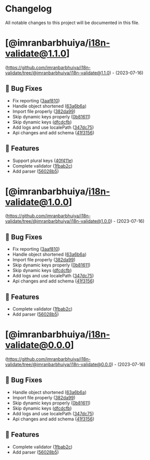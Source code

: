 # Changelog
All notable changes to this project will be documented in this file.

# [@imranbarbhuiya/i18n-validate@1.1.0]
(https://github.com/imranbarbhuiya/i18n-validate/tree/@imranbarbhuiya/i18n-validate@1.1.0) - (2023-07-16)

## 🐛 Bug Fixes

- Fix reporting ([3aaf810](https://github.com/imranbarbhuiya/i18n-validate/commit/3aaf810dd5d9485efeedf1127539e822e84223ec))
- Handle object shortened ([63a6b6a](https://github.com/imranbarbhuiya/i18n-validate/commit/63a6b6a5e59c54346d8ae4b74040bba14508c457))
- Import file properly ([382da99](https://github.com/imranbarbhuiya/i18n-validate/commit/382da994baa8d8ee9219d30dca05f28f74332d80))
- Skip dynamic keys properly ([0b81611](https://github.com/imranbarbhuiya/i18n-validate/commit/0b81611d01b63c5a7422a55b0af03c31487c310f))
- Skip dynamic keys ([dfcdcfb](https://github.com/imranbarbhuiya/i18n-validate/commit/dfcdcfbe500f236d0264ddea2dd6dfdc19e10610))
- Add logs and use localePath ([347dc75](https://github.com/imranbarbhuiya/i18n-validate/commit/347dc75f4e851a621605216c4c584c383594d9a2))
- Api changes and add schema ([41f3156](https://github.com/imranbarbhuiya/i18n-validate/commit/41f31566fbf9c2f696c5b242e915729afeb33e4b))

## 🚀 Features

- Support plural keys ([40f411e](https://github.com/imranbarbhuiya/i18n-validate/commit/40f411ee91b4fc91bdb9ad4c11c03cd16c05c43c))
- Complete validator ([1fbab2c](https://github.com/imranbarbhuiya/i18n-validate/commit/1fbab2cdf8229702706b207f81c988002b93f3d7))
- Add parser ([56028b5](https://github.com/imranbarbhuiya/i18n-validate/commit/56028b5d249eb8f2646b865d0658565f579c9b1a))

# [@imranbarbhuiya/i18n-validate@1.0.0]
(https://github.com/imranbarbhuiya/i18n-validate/tree/@imranbarbhuiya/i18n-validate@1.0.0) - (2023-07-16)

## 🐛 Bug Fixes

- Fix reporting ([3aaf810](https://github.com/imranbarbhuiya/i18n-validate/commit/3aaf810dd5d9485efeedf1127539e822e84223ec))
- Handle object shortened ([63a6b6a](https://github.com/imranbarbhuiya/i18n-validate/commit/63a6b6a5e59c54346d8ae4b74040bba14508c457))
- Import file properly ([382da99](https://github.com/imranbarbhuiya/i18n-validate/commit/382da994baa8d8ee9219d30dca05f28f74332d80))
- Skip dynamic keys properly ([0b81611](https://github.com/imranbarbhuiya/i18n-validate/commit/0b81611d01b63c5a7422a55b0af03c31487c310f))
- Skip dynamic keys ([dfcdcfb](https://github.com/imranbarbhuiya/i18n-validate/commit/dfcdcfbe500f236d0264ddea2dd6dfdc19e10610))
- Add logs and use localePath ([347dc75](https://github.com/imranbarbhuiya/i18n-validate/commit/347dc75f4e851a621605216c4c584c383594d9a2))
- Api changes and add schema ([41f3156](https://github.com/imranbarbhuiya/i18n-validate/commit/41f31566fbf9c2f696c5b242e915729afeb33e4b))

## 🚀 Features

- Complete validator ([1fbab2c](https://github.com/imranbarbhuiya/i18n-validate/commit/1fbab2cdf8229702706b207f81c988002b93f3d7))
- Add parser ([56028b5](https://github.com/imranbarbhuiya/i18n-validate/commit/56028b5d249eb8f2646b865d0658565f579c9b1a))

# [@imranbarbhuiya/i18n-validate@0.0.0]
(https://github.com/imranbarbhuiya/i18n-validate/tree/@imranbarbhuiya/i18n-validate@0.0.0) - (2023-07-16)

## 🐛 Bug Fixes

- Handle object shortened ([63a6b6a](https://github.com/imranbarbhuiya/i18n-validate/commit/63a6b6a5e59c54346d8ae4b74040bba14508c457))
- Import file properly ([382da99](https://github.com/imranbarbhuiya/i18n-validate/commit/382da994baa8d8ee9219d30dca05f28f74332d80))
- Skip dynamic keys properly ([0b81611](https://github.com/imranbarbhuiya/i18n-validate/commit/0b81611d01b63c5a7422a55b0af03c31487c310f))
- Skip dynamic keys ([dfcdcfb](https://github.com/imranbarbhuiya/i18n-validate/commit/dfcdcfbe500f236d0264ddea2dd6dfdc19e10610))
- Add logs and use localePath ([347dc75](https://github.com/imranbarbhuiya/i18n-validate/commit/347dc75f4e851a621605216c4c584c383594d9a2))
- Api changes and add schema ([41f3156](https://github.com/imranbarbhuiya/i18n-validate/commit/41f31566fbf9c2f696c5b242e915729afeb33e4b))

## 🚀 Features

- Complete validator ([1fbab2c](https://github.com/imranbarbhuiya/i18n-validate/commit/1fbab2cdf8229702706b207f81c988002b93f3d7))
- Add parser ([56028b5](https://github.com/imranbarbhuiya/i18n-validate/commit/56028b5d249eb8f2646b865d0658565f579c9b1a))

